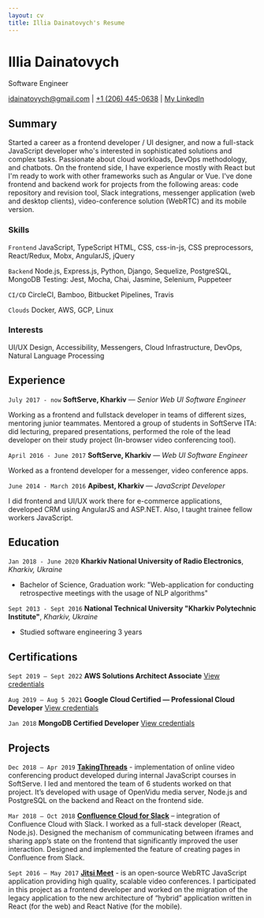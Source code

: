 ```yaml
---
layout: cv
title: Illia Dainatovych's Resume
---
```

# Illia Dainatovych
Software Engineer

<div id="webaddress">
<a href="mailto:idainatovych@gmail.com">idainatovych@gmail.com</a>
| <a href="tel:+1 (206) 445-0638">+1 (206) 445-0638</a>
| <a href="https://www.linkedin.com/in/illia-dainatovych/">My LinkedIn</a>
</div>



## Summary

Started a career as a frontend developer / UI designer, and now a full-stack JavaScript developer who's interested in sophisticated solutions and complex tasks. Passionate about cloud workloads, DevOps methodology, and chatbots. On the frontend side, I have experience mostly with React but I'm ready to work with other frameworks such as Angular or Vue. I've done frontend and backend work for projects from the following areas: code repository and revision tool, Slack integrations, messenger application (web and desktop clients), video-conference solution (WebRTC) and its mobile version.

### Skills

`Frontend`
JavaScript, TypeScript  HTML, CSS, css-in-js, CSS preprocessors, React/Redux, Mobx, AngularJS, jQuery

`Backend`
Node.js, Express.js, Python, Django, Sequelize, PostgreSQL, MongoDB Testing: Jest, Mocha, Chai, Jasmine, Selenium, Puppeteer 

`CI/CD`
CircleCI, Bamboo, Bitbucket Pipelines, Travis

`Clouds`
Docker, AWS, GCP, Linux

### Interests
UI/UX Design, Accessibility, Messengers, Cloud Infrastructure, DevOps, Natural Language Processing

## Experience
`July 2017 - now`
__SoftServe, Kharkiv__ — _Senior Web UI Software Engineer_

Working as a frontend and fullstack developer in teams of different sizes, mentoring junior teammates. Mentored a group of students in SoftServe ITA: did lecturing, prepared presentations, performed the role of the lead developer on their study project (In-browser video conferencing tool).

`April 2016 - June 2017`
__SoftServe, Kharkiv__ — _Web UI Software Engineer_

Worked as a frontend developer for a messenger, video conference apps.

`June 2014 - March 2016`
__Apibest, Kharkiv__ — _JavaScript Developer_

I did frontend and UI/UX work there for e-commerce applications, developed CRM using AngularJS and ASP.NET. Also, I taught trainee fellow workers JavaScript.

## Education

`Jan 2018 - June 2020`
__Kharkiv National University of Radio Electronics__, _Kharkiv, Ukraine_
- Bachelor of Science, Graduation work: "Web-application for conducting retrospective meetings with the usage of NLP algorithms"


`Sept 2013 - Sept 2016`
__National Technical University "Kharkiv Polytechnic Institute"__, _Kharkiv, Ukraine_
- Studied software engineering 3 years


## Certifications

`Sept 2019 — Sept 2022`
__AWS Solutions Architect Associate__
[View credentials](https://bit.ly/33Exglt)

`Aug 2019 — Aug 5 2021`
__Google Cloud Certified — Professional Cloud Developer__
[View credentials](https://bit.ly/326n6JU)

`Jan 2018`
__MongoDB Certified Developer__ [View credentials](https://bit.ly/2U8qBMX)

## Projects

`Dec 2018 – Apr 2019`
[__TakingThreads__](https://bitbucket.org/softservewebui1912/talking-thread-repo) -
implementation of online video conferencing product developed during internal JavaScript courses in SoftServe. I led and mentored the team of 6 students worked on that project. It’s developed with usage of OpenVidu media server, Node.js and PostgreSQL on the backend and React on the frontend side. 

`Mar 2018 – Oct 2018`
[__Confluence Cloud for Slack__](https://slack.com/apps/AC23SDS77-confluence-cloud) – integration of Confluence Cloud with Slack. I worked as a full-stack developer (React, Node.js). Designed the mechanism of communicating between iframes and sharing app’s state on the frontend that significantly improved the user interaction. Designed and implemented the feature of creating pages in Confluence from Slack.

`Sept 2016 – May 2017`
[__Jitsi Meet__](https://jitsi.org/jitsi-meet/)  - is an open-source WebRTC JavaScript application providing high quality, scalable video conferences. I participated in this project as a frontend developer and worked on the migration of the legacy application to the new architecture of “hybrid” application written in React (for the web) and React Native (for the mobile).
